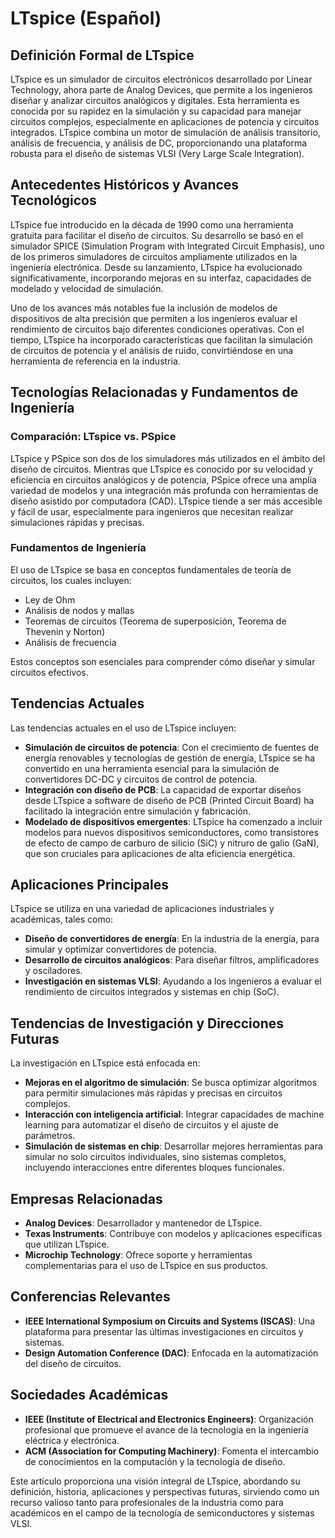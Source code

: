 # LTspice (Español)

## Definición Formal de LTspice

LTspice es un simulador de circuitos electrónicos desarrollado por Linear Technology, ahora parte de Analog Devices, que permite a los ingenieros diseñar y analizar circuitos analógicos y digitales. Esta herramienta es conocida por su rapidez en la simulación y su capacidad para manejar circuitos complejos, especialmente en aplicaciones de potencia y circuitos integrados. LTspice combina un motor de simulación de análisis transitorio, análisis de frecuencia, y análisis de DC, proporcionando una plataforma robusta para el diseño de sistemas VLSI (Very Large Scale Integration).

## Antecedentes Históricos y Avances Tecnológicos

LTspice fue introducido en la década de 1990 como una herramienta gratuita para facilitar el diseño de circuitos. Su desarrollo se basó en el simulador SPICE (Simulation Program with Integrated Circuit Emphasis), uno de los primeros simuladores de circuitos ampliamente utilizados en la ingeniería electrónica. Desde su lanzamiento, LTspice ha evolucionado significativamente, incorporando mejoras en su interfaz, capacidades de modelado y velocidad de simulación. 

Uno de los avances más notables fue la inclusión de modelos de dispositivos de alta precisión que permiten a los ingenieros evaluar el rendimiento de circuitos bajo diferentes condiciones operativas. Con el tiempo, LTspice ha incorporado características que facilitan la simulación de circuitos de potencia y el análisis de ruido, convirtiéndose en una herramienta de referencia en la industria.

## Tecnologías Relacionadas y Fundamentos de Ingeniería

### Comparación: LTspice vs. PSpice

LTspice y PSpice son dos de los simuladores más utilizados en el ámbito del diseño de circuitos. Mientras que LTspice es conocido por su velocidad y eficiencia en circuitos analógicos y de potencia, PSpice ofrece una amplia variedad de modelos y una integración más profunda con herramientas de diseño asistido por computadora (CAD). LTspice tiende a ser más accesible y fácil de usar, especialmente para ingenieros que necesitan realizar simulaciones rápidas y precisas.

### Fundamentos de Ingeniería

El uso de LTspice se basa en conceptos fundamentales de teoría de circuitos, los cuales incluyen:
- Ley de Ohm
- Análisis de nodos y mallas
- Teoremas de circuitos (Teorema de superposición, Teorema de Thevenin y Norton)
- Análisis de frecuencia

Estos conceptos son esenciales para comprender cómo diseñar y simular circuitos efectivos.

## Tendencias Actuales

Las tendencias actuales en el uso de LTspice incluyen:
- **Simulación de circuitos de potencia**: Con el crecimiento de fuentes de energía renovables y tecnologías de gestión de energía, LTspice se ha convertido en una herramienta esencial para la simulación de convertidores DC-DC y circuitos de control de potencia.
- **Integración con diseño de PCB**: La capacidad de exportar diseños desde LTspice a software de diseño de PCB (Printed Circuit Board) ha facilitado la integración entre simulación y fabricación.
- **Modelado de dispositivos emergentes**: LTspice ha comenzado a incluir modelos para nuevos dispositivos semiconductores, como transistores de efecto de campo de carburo de silicio (SiC) y nitruro de galio (GaN), que son cruciales para aplicaciones de alta eficiencia energética.

## Aplicaciones Principales

LTspice se utiliza en una variedad de aplicaciones industriales y académicas, tales como:
- **Diseño de convertidores de energía**: En la industria de la energía, para simular y optimizar convertidores de potencia.
- **Desarrollo de circuitos analógicos**: Para diseñar filtros, amplificadores y osciladores.
- **Investigación en sistemas VLSI**: Ayudando a los ingenieros a evaluar el rendimiento de circuitos integrados y sistemas en chip (SoC).

## Tendencias de Investigación y Direcciones Futuras

La investigación en LTspice está enfocada en:
- **Mejoras en el algoritmo de simulación**: Se busca optimizar algoritmos para permitir simulaciones más rápidas y precisas en circuitos complejos.
- **Interacción con inteligencia artificial**: Integrar capacidades de machine learning para automatizar el diseño de circuitos y el ajuste de parámetros.
- **Simulación de sistemas en chip**: Desarrollar mejores herramientas para simular no solo circuitos individuales, sino sistemas completos, incluyendo interacciones entre diferentes bloques funcionales.

## Empresas Relacionadas

- **Analog Devices**: Desarrollador y mantenedor de LTspice.
- **Texas Instruments**: Contribuye con modelos y aplicaciones específicas que utilizan LTspice.
- **Microchip Technology**: Ofrece soporte y herramientas complementarias para el uso de LTspice en sus productos.

## Conferencias Relevantes

- **IEEE International Symposium on Circuits and Systems (ISCAS)**: Una plataforma para presentar las últimas investigaciones en circuitos y sistemas.
- **Design Automation Conference (DAC)**: Enfocada en la automatización del diseño de circuitos.

## Sociedades Académicas

- **IEEE (Institute of Electrical and Electronics Engineers)**: Organización profesional que promueve el avance de la tecnología en la ingeniería eléctrica y electrónica.
- **ACM (Association for Computing Machinery)**: Fomenta el intercambio de conocimientos en la computación y la tecnología de diseño.

Este artículo proporciona una visión integral de LTspice, abordando su definición, historia, aplicaciones y perspectivas futuras, sirviendo como un recurso valioso tanto para profesionales de la industria como para académicos en el campo de la tecnología de semiconductores y sistemas VLSI.